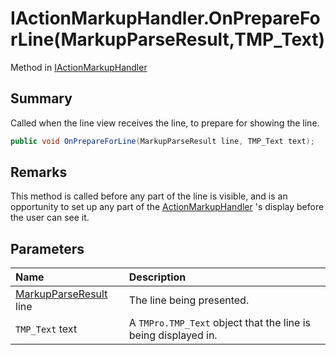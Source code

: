 # IActionMarkupHandler.OnPrepareForLine(MarkupParseResult,TMP_Text)

Method in [IActionMarkupHandler](/docs/api/csharp/yarn.unity.iactionmarkuphandler.md)

## Summary


Called when the line view receives the line, to prepare for showing
the line.


```csharp
public void OnPrepareForLine(MarkupParseResult line, TMP_Text text);
```

## Remarks


This method is called before any part of the line is visible, and is
an opportunity to set up any part of the  <a href="yarn.unity.actionmarkuphandler.md">ActionMarkupHandler</a> 's display before the user can see it.


## Parameters

|Name|Description|
|:---|:---|
|[MarkupParseResult](/docs/api/csharp/yarn.markup.markupparseresult.md) line|The line being presented.|
|`TMP_Text` text|A  <code>TMPro.TMP_Text</code>  object that the line is being displayed in.|

